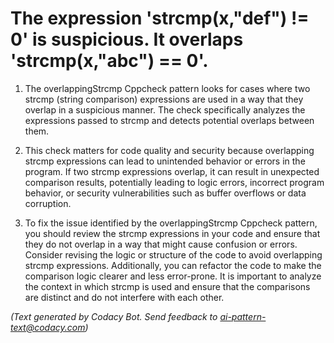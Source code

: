 # The expression 'strcmp(x,"def") != 0' is suspicious. It overlaps 'strcmp(x,"abc") == 0'.

1. The overlappingStrcmp Cppcheck pattern looks for cases where two strcmp (string comparison) expressions are used in a way that they overlap in a suspicious manner. The check specifically analyzes the expressions passed to strcmp and detects potential overlaps between them.

2. This check matters for code quality and security because overlapping strcmp expressions can lead to unintended behavior or errors in the program. If two strcmp expressions overlap, it can result in unexpected comparison results, potentially leading to logic errors, incorrect program behavior, or security vulnerabilities such as buffer overflows or data corruption.

3. To fix the issue identified by the overlappingStrcmp Cppcheck pattern, you should review the strcmp expressions in your code and ensure that they do not overlap in a way that might cause confusion or errors. Consider revising the logic or structure of the code to avoid overlapping strcmp expressions. Additionally, you can refactor the code to make the comparison logic clearer and less error-prone. It is important to analyze the context in which strcmp is used and ensure that the comparisons are distinct and do not interfere with each other.

_(Text generated by Codacy Bot. Send feedback to ai-pattern-text@codacy.com)_
